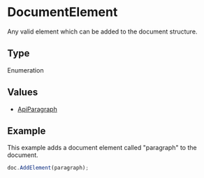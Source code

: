 # DocumentElement

Any valid element which can be added to the document structure.

## Type

Enumeration

## Values

- [ApiParagraph](../ApiParagraph/ApiParagraph.md)


## Example

This example adds a document element called "paragraph" to the document.

```javascript
doc.AddElement(paragraph);
```
